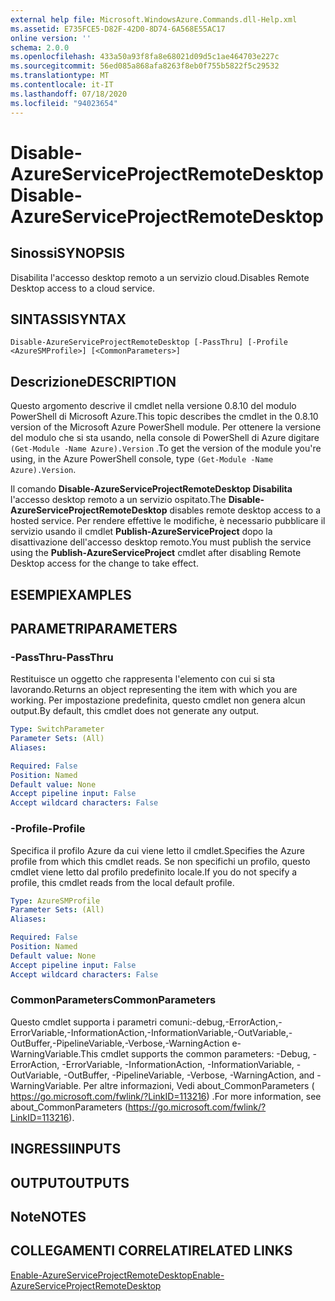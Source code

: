 ```yaml
---
external help file: Microsoft.WindowsAzure.Commands.dll-Help.xml
ms.assetid: E735FCE5-D82F-42D0-8D74-6A568E55AC17
online version: ''
schema: 2.0.0
ms.openlocfilehash: 433a50a93f8fa8e68021d09d5c1ae464703e227c
ms.sourcegitcommit: 56ed085a868afa8263f8eb0f755b5822f5c29532
ms.translationtype: MT
ms.contentlocale: it-IT
ms.lasthandoff: 07/18/2020
ms.locfileid: "94023654"
---
```

# <span data-ttu-id="5e1c0-101">Disable-AzureServiceProjectRemoteDesktop</span><span class="sxs-lookup"><span data-stu-id="5e1c0-101">Disable-AzureServiceProjectRemoteDesktop</span></span>

## <span data-ttu-id="5e1c0-102">Sinossi</span><span class="sxs-lookup"><span data-stu-id="5e1c0-102">SYNOPSIS</span></span>
<span data-ttu-id="5e1c0-103">Disabilita l'accesso desktop remoto a un servizio cloud.</span><span class="sxs-lookup"><span data-stu-id="5e1c0-103">Disables Remote Desktop access to a cloud service.</span></span>

## <span data-ttu-id="5e1c0-104">SINTASSI</span><span class="sxs-lookup"><span data-stu-id="5e1c0-104">SYNTAX</span></span>

```
Disable-AzureServiceProjectRemoteDesktop [-PassThru] [-Profile <AzureSMProfile>] [<CommonParameters>]
```

## <span data-ttu-id="5e1c0-105">Descrizione</span><span class="sxs-lookup"><span data-stu-id="5e1c0-105">DESCRIPTION</span></span>
<span data-ttu-id="5e1c0-106">Questo argomento descrive il cmdlet nella versione 0.8.10 del modulo PowerShell di Microsoft Azure.</span><span class="sxs-lookup"><span data-stu-id="5e1c0-106">This topic describes the cmdlet in the 0.8.10 version of the Microsoft Azure PowerShell module.</span></span>
<span data-ttu-id="5e1c0-107">Per ottenere la versione del modulo che si sta usando, nella console di PowerShell di Azure digitare `(Get-Module -Name Azure).Version` .</span><span class="sxs-lookup"><span data-stu-id="5e1c0-107">To get the version of the module you're using, in the Azure PowerShell console, type `(Get-Module -Name Azure).Version`.</span></span>

<span data-ttu-id="5e1c0-108">Il comando **Disable-AzureServiceProjectRemoteDesktop Disabilita** l'accesso desktop remoto a un servizio ospitato.</span><span class="sxs-lookup"><span data-stu-id="5e1c0-108">The **Disable-AzureServiceProjectRemoteDesktop** disables remote desktop access to a hosted service.</span></span>
<span data-ttu-id="5e1c0-109">Per rendere effettive le modifiche, è necessario pubblicare il servizio usando il cmdlet **Publish-AzureServiceProject** dopo la disattivazione dell'accesso desktop remoto.</span><span class="sxs-lookup"><span data-stu-id="5e1c0-109">You must publish the service using the **Publish-AzureServiceProject** cmdlet after disabling Remote Desktop access for the change to take effect.</span></span>

## <span data-ttu-id="5e1c0-110">ESEMPI</span><span class="sxs-lookup"><span data-stu-id="5e1c0-110">EXAMPLES</span></span>

## <span data-ttu-id="5e1c0-111">PARAMETRI</span><span class="sxs-lookup"><span data-stu-id="5e1c0-111">PARAMETERS</span></span>

### <span data-ttu-id="5e1c0-112">-PassThru</span><span class="sxs-lookup"><span data-stu-id="5e1c0-112">-PassThru</span></span>
<span data-ttu-id="5e1c0-113">Restituisce un oggetto che rappresenta l'elemento con cui si sta lavorando.</span><span class="sxs-lookup"><span data-stu-id="5e1c0-113">Returns an object representing the item with which you are working.</span></span>
<span data-ttu-id="5e1c0-114">Per impostazione predefinita, questo cmdlet non genera alcun output.</span><span class="sxs-lookup"><span data-stu-id="5e1c0-114">By default, this cmdlet does not generate any output.</span></span>

```yaml
Type: SwitchParameter
Parameter Sets: (All)
Aliases: 

Required: False
Position: Named
Default value: None
Accept pipeline input: False
Accept wildcard characters: False
```

### <span data-ttu-id="5e1c0-115">-Profile</span><span class="sxs-lookup"><span data-stu-id="5e1c0-115">-Profile</span></span>
<span data-ttu-id="5e1c0-116">Specifica il profilo Azure da cui viene letto il cmdlet.</span><span class="sxs-lookup"><span data-stu-id="5e1c0-116">Specifies the Azure profile from which this cmdlet reads.</span></span>
<span data-ttu-id="5e1c0-117">Se non specifichi un profilo, questo cmdlet viene letto dal profilo predefinito locale.</span><span class="sxs-lookup"><span data-stu-id="5e1c0-117">If you do not specify a profile, this cmdlet reads from the local default profile.</span></span>

```yaml
Type: AzureSMProfile
Parameter Sets: (All)
Aliases: 

Required: False
Position: Named
Default value: None
Accept pipeline input: False
Accept wildcard characters: False
```

### <span data-ttu-id="5e1c0-118">CommonParameters</span><span class="sxs-lookup"><span data-stu-id="5e1c0-118">CommonParameters</span></span>
<span data-ttu-id="5e1c0-119">Questo cmdlet supporta i parametri comuni:-debug,-ErrorAction,-ErrorVariable,-InformationAction,-InformationVariable,-OutVariable,-OutBuffer,-PipelineVariable,-Verbose,-WarningAction e-WarningVariable.</span><span class="sxs-lookup"><span data-stu-id="5e1c0-119">This cmdlet supports the common parameters: -Debug, -ErrorAction, -ErrorVariable, -InformationAction, -InformationVariable, -OutVariable, -OutBuffer, -PipelineVariable, -Verbose, -WarningAction, and -WarningVariable.</span></span> <span data-ttu-id="5e1c0-120">Per altre informazioni, Vedi about_CommonParameters ( https://go.microsoft.com/fwlink/?LinkID=113216) .</span><span class="sxs-lookup"><span data-stu-id="5e1c0-120">For more information, see about_CommonParameters (https://go.microsoft.com/fwlink/?LinkID=113216).</span></span>

## <span data-ttu-id="5e1c0-121">INGRESSI</span><span class="sxs-lookup"><span data-stu-id="5e1c0-121">INPUTS</span></span>

## <span data-ttu-id="5e1c0-122">OUTPUT</span><span class="sxs-lookup"><span data-stu-id="5e1c0-122">OUTPUTS</span></span>

## <span data-ttu-id="5e1c0-123">Note</span><span class="sxs-lookup"><span data-stu-id="5e1c0-123">NOTES</span></span>

## <span data-ttu-id="5e1c0-124">COLLEGAMENTI CORRELATI</span><span class="sxs-lookup"><span data-stu-id="5e1c0-124">RELATED LINKS</span></span>

[<span data-ttu-id="5e1c0-125">Enable-AzureServiceProjectRemoteDesktop</span><span class="sxs-lookup"><span data-stu-id="5e1c0-125">Enable-AzureServiceProjectRemoteDesktop</span></span>](./Enable-AzureServiceProjectRemoteDesktop.md)


